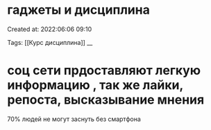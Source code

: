 # гаджеты и дисциплина

Created at: 2022:06:06 09:10

Tags: [[Курс дисциплина]]
__ 

# соц сети прдоставляют легкую информацию , так же лайки, репоста, высказывание мнения
70% людей не могут заснуть без смартфона

